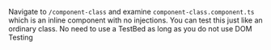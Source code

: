 Navigate to `/component-class` and examine `component-class.component.ts` which is an inline component with no injections. You can test this just like an ordinary class. No need to use a TestBed as long as you do not use DOM Testing